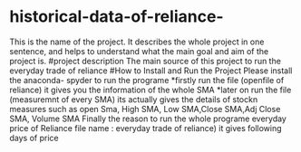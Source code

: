 # historical-data-of-reliance-
This is the name of the project. It describes the whole project in one sentence, and helps to understand what the main goal and aim of the project is.
#project description
The main source of this project to run the everyday trade of reliance 
#How to Install and Run the Project
Please install the anaconda- spyder to run the programe
*firstly run the file (openfile of reliance) it gives you the information of the whole SMA
*later on run the file (measuremnt of every SMA) its actually gives the details of stockn measures such as open Sma, High SMA, Low SMA,Close SMA,Adj Close SMA, Volume SMA
Finally the reason to run the whole programe everyday price of Reliance file name : everyday trade of reliance) it gives following days of price
